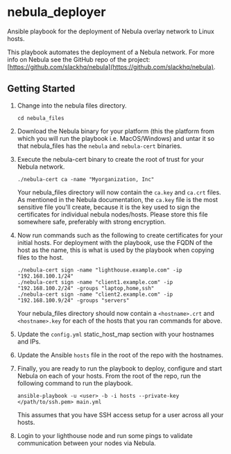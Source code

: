 # nebula_deployer
Ansible playbook for the deployment of Nebula overlay network to Linux hosts.

This playbook automates the deployment of a Nebula network.  For more info on Nebula see the GitHub repo of the project: [https://github.com/slackhq/nebula](https://github.com/slackhq/nebula).

## Getting Started
1. Change into the nebula files directory.

    `cd nebula_files`

2. Download the Nebula binary for your platform (this the platform from which you will run the playbook i.e. MacOS/Windows) and untar it so that nebula_files has the `nebula` and `nebula-cert` binaries.

3. Execute the nebula-cert binary to create the root of trust for your Nebula network.

    `./nebula-cert ca -name "Myorganization, Inc"`

    Your nebula_files directory will now contain the `ca.key` and `ca.crt` files.  As mentioned in the Nebula documentation, the `ca.key` file is the most sensitive file you'll create, because it is the key used to sign the certificates for individual nebula nodes/hosts. Please store this file somewhere safe, preferably with strong encryption.

4. Now run commands such as the following to create certificates for your initial hosts.  For deployment with the playbook, use the FQDN of the host as the name, this is what is used by the playbook when copying files to the host.

    ```
    ./nebula-cert sign -name "lighthouse.example.com" -ip "192.168.100.1/24"  
    ./nebula-cert sign -name "client1.example.com" -ip "192.168.100.2/24" -groups "laptop,home,ssh"  
    ./nebula-cert sign -name "client2.example.com" -ip "192.168.100.9/24" -groups "servers"  
    ```

    Your nebula_files directory should now contain a `<hostname>.crt` and `<hostname>.key` for each of the hosts that you ran commands for above.

5. Update the `config.yml` static_host_map section with your hostnames and IPs.

6. Update the Ansible `hosts` file in the root of the repo with the hostnames.

7. Finally, you are ready to run the playbook to deploy, configure and start Nebula on each of your hosts.  From the root of the repo, run the following command to run the playbook.

    `ansible-playbook -u <user> -b -i hosts --private-key </path/to/ssh.pem> main.yml`

    This assumes that you have SSH access setup for a user across all your hosts.

8. Login to your lighthouse node and run some pings to validate communication between your nodes via Nebula.